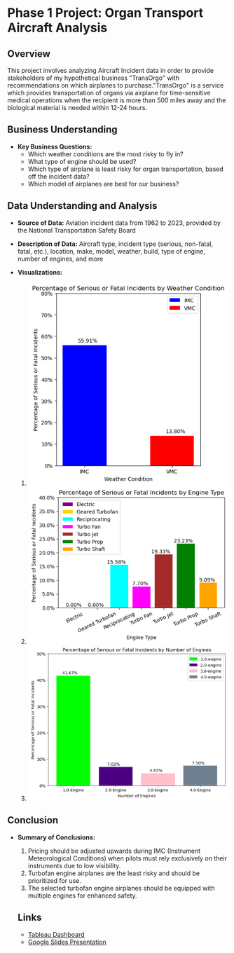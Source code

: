 # Phase 1 Project: Organ Transport Aircraft Analysis

## Overview
This project involves analyzing Aircraft Incident data in order to provide stakeholders of my hypothetical business "TransOrgo" with recommendations on which airplanes to purchase."TransOrgo" is a service which provides transportation of organs via airplane for time-sensitive medical operations when the recipient is more than 500 miles away and the biological material is needed within 12-24 hours.

<div style="page-break-after: always;"></div>

## Business Understanding
- **Key Business Questions:**
    - Which weather conditions are the most risky to fly in?
    - What type of engine should be used?
    - Which type of airplane is least risky for organ transportation, based off the incident data?
    - Which model of airplanes are best for our business?

## Data Understanding and Analysis
- **Source of Data:** Aviation incident data from 1962 to 2023, provided by the National Transportation Safety Board
- **Description of Data:** Aircraft type, incident type (serious, non-fatal, fatal, etc.), location, make, model, weather, build, type of engine, number of engines, and more

- **Visualizations:**
    1. ![Weather Condition vs. Injury Severity](visuals/WeatherConditionVisual.png)
    2. ![Engine Type vs. Injury Severity](visuals/EngineType.png)
    3. ![Number of Engines vs. Injury Severity](visuals/NumOfEngines.png)

<div style="page-break-after: always;"></div>

## Conclusion
- **Summary of Conclusions:**
    1. Pricing should be adjusted upwards during IMC (Instrument Meteorological Conditions) when pilots must rely exclusively on their instruments due to low visibility.
    2. Turbofan engine airplanes are the least risky and should be prioritized for use.
    3. The selected turbofan engine airplanes should be equipped with multiple engines for enhanced safety.
 
  ## Links
  - [Tableau Dashboard](https://public.tableau.com/views/Aviation_Phase1_Project_EvanCallaghan/AviationDashboard?:language=en-US&publish=yes&:sid=&:display_count=n&:origin=viz_share_link)
  -  [Google Slides Presentation](https://docs.google.com/presentation/d/1HxlYW66B83pxPG3o0Ia-qink-9bcmr34VuP13UzF6bc/edit?usp=sharing)


